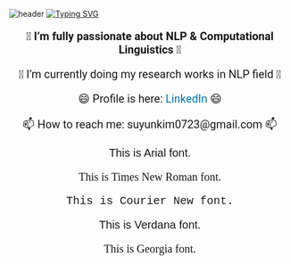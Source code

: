 ![header](https://capsule-render.vercel.app/api?type=waving&color=gradient&height=100&animation=scaleIn&text=✏️💻🏃‍♀️&fontalign=50)
[![Typing SVG](https://readme-typing-svg.herokuapp.com/?color=999999&lines=🙋‍♀️Welcome+to+SuYun's+Page🦦&font=Wellfleet&size=30)](https://git.io/typing-svg)

  
<!-- Google Fonts 사용 -->
<link rel="stylesheet" href="https://fonts.googleapis.com/css2?family=Roboto:wght@500&display=swap" />

<div align="center" style="font-family: 'Roboto', sans-serif;">
  <p style="font-size: 20px; font-weight: bold;">🔭 I’m fully passionate about NLP & Computational Linguistics 🔭</p>
  <p style="font-size: 20px;">🌱 I’m currently doing my research works in NLP field 🌱</p>
  <p style="font-size: 20px;">😄 Profile is here: <a href="https://www.linkedin.com/in/suyun-kim-b2b283297" style="text-decoration: none; color: #0077b5;">LinkedIn</a> 😄</p>
  <p style="font-size: 20px;">📫 How to reach me: suyunkim0723@gmail.com 📫</p>
</div>

<!DOCTYPE html>
<html lang="en">
<head>
    <meta charset="UTF-8">
    <meta name="viewport" content="width=device-width, initial-scale=1.0">
    <title>Font Example</title>
</head>
<body>
    <div align="center">
        <p style="font-size: 20px; font-family: 'Arial', sans-serif;">This is Arial font.</p>
        <p style="font-size: 20px; font-family: 'Times New Roman', serif;">This is Times New Roman font.</p>
        <p style="font-size: 20px; font-family: 'Courier New', monospace;">This is Courier New font.</p>
        <p style="font-size: 20px; font-family: 'Verdana', sans-serif;">This is Verdana font.</p>
        <p style="font-size: 20px; font-family: 'Georgia', serif;">This is Georgia font.</p>
    </div>
</body>
</html>


<!--
**KimSuYun0723/KimSuYun0723** is a ✨ _special_ ✨ repository because its `README.md` (this file) appears on your GitHub profile.

<div align="center"> 
  Hi there 🙋‍♀️ Welcome to SuYun's Page 🦦 
</div>

Here are some ideas to get you started:

- 🔭 I’m currently working on ...
- 🌱 I’m currently learning ...
- 👯 I’m looking to collaborate on ...
- 🤔 I’m looking for help with ...
- 💬 Ask me about ...
- 📫 How to reach me: ...
- 😄 Pronouns: ...
- ⚡ Fun fact: ...
-->

